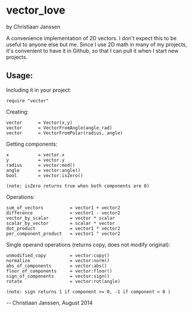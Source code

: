 vector_love
===========
by Christiaan Janssen

A convenience implementation of 2D vectors.  I don't expect this to be useful to
anyone else but me.  Since I use 2D math in many of my projects, it's convenient
to have it in Github, so that I can pull it when I start new projects.


Usage:
------

Including it in your project:

	require "vector" 

Creating:

	vector 		= Vector(x,y)
	vector 		= VectorFromAngle(angle_rad)
	vector 		= VectorFromPolar(radius, angle)

Getting components:

	x 			= vector.x
	y 			= vector.y
	radius 		= vector:mod()
	angle 		= vector:angle()
	bool		= vector:isZero()

	(note: isZero returns true when both components are 0)

Operations:

	sum_of_vectors 			= vector1 + vector2
	difference 				= vector1 - vector2
	vector_by_scalar 		= vector * scalar
	scalar_by_vector 		= scalar * vector
	dot_product 			= vector1 * vector2
	per_component_product 	= vector1 ^ vector2
	
Single operand operations (returns copy, does not modify original):

	unmodified_copy 		= vector:copy()
	normalize 				= vector:norm()
	abs_of_components 		= vector:abs()
	floor_of_components 	= vector:floor()
	sign_of_components 		= vector:sign()
	rotate					= vector:rot(angle)

	(note: sign returns 1 if component >= 0, -1 if component < 0 )

-- Christiaan Janssen, August 2014
